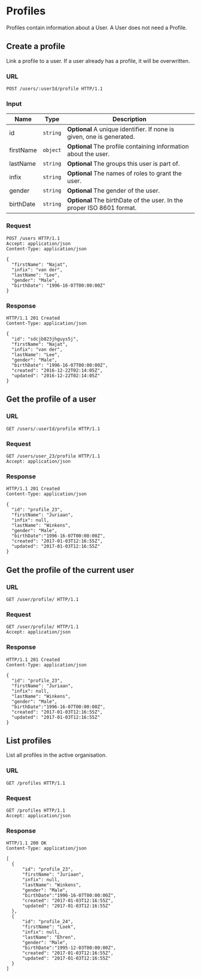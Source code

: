 # Profiles

Profiles contain information about a User. A User does not need a Profile.

## Create a profile

Link a profile to a user. If a user already has a profile, it will be overwritten.

### URL

```http
POST /users/:userId/profile HTTP/1.1
```

### Input

Name         | Type       | Description
-------------|------------|------------
id           | `string`   | **Optional** A unique identifier. If none is given, one is generated.
firstName    | `object`   | **Optional** The profile containing information about the user.
lastName     | `string`   | **Optional** The groups this user is part of.
infix        | `string`   | **Optional** The names of roles to grant the user.
gender       | `string`   | **Optional** The gender of the user.
birthDate    | `string`   | **Optional** The birthDate of the user. In the proper ISO 8601 format.

### Request

```http
POST /users HTTP/1.1
Accept: application/json
Content-Type: application/json

{
  "firstName": "Najat",
  "infix": "van der",
  "lastName": "Lee",
  "gender": "Male",
  "birthDate": "1996-16-07T00:00:00Z"
}
```

### Response

```http
HTTP/1.1 201 Created
Content-Type: application/json

{
  "id": "sdcjb823jhguys5j",
  "firstName": "Najat",
  "infix": "van der",
  "lastName": "Lee",
  "gender": "Male",
  "birthDate": "1996-16-07T00:00:00Z",
  "created": "2016-12-22T02:14:05Z",
  "updated": "2016-12-22T02:14:05Z"
}
```

## Get the profile of a user

### URL

```http
GET /users/:userId/profile HTTP/1.1
```

### Request

```http
GET /users/user_23/profile HTTP/1.1
Accept: application/json
```

### Response

```http
HTTP/1.1 201 Created
Content-Type: application/json

{
  "id": "profile_23",
  "firstName": "Juriaan",
  "infix": null,
  "lastName": "Winkens",
  "gender": "Male",
  "birthDate":"1996-16-07T00:00:00Z",
  "created": "2017-01-03T12:16:55Z",
  "updated": "2017-01-03T12:16:55Z"
}
```

## Get the profile of the current user

### URL

```http
GET /user/profile/ HTTP/1.1
```

### Request

```http
GET /user/profile/ HTTP/1.1
Accept: application/json
```

### Response

```http
HTTP/1.1 201 Created
Content-Type: application/json

{
  "id": "profile_23",
  "firstName": "Juriaan",
  "infix": null,
  "lastName": "Winkens",
  "gender": "Male",
  "birthDate":"1996-16-07T00:00:00Z",
  "created": "2017-01-03T12:16:55Z",
  "updated": "2017-01-03T12:16:55Z"
}
```

## List profiles

List all profiles in the active organisation.

### URL

```http
GET /profiles HTTP/1.1
```

### Request

```http
GET /profiles HTTP/1.1
Accept: application/json
```

### Response

```http
HTTP/1.1 200 OK
Content-Type: application/json

[
  {
      "id": "profile_23",
      "firstName": "Juriaan",
      "infix": null,
      "lastName": "Winkens",
      "gender": "Male",
      "birthDate":"1996-16-07T00:00:00Z",
      "created": "2017-01-03T12:16:55Z",
      "updated": "2017-01-03T12:16:55Z"
  },
  {
      "id": "profile_24",
      "firstName": "Loek",
      "infix": null,
      "lastName": "Ehren",
      "gender": "Male",
      "birthDate":"1995-12-03T00:00:00Z",
      "created": "2017-01-03T12:16:55Z",
      "updated": "2017-01-03T12:16:55Z"
  }
]
```


